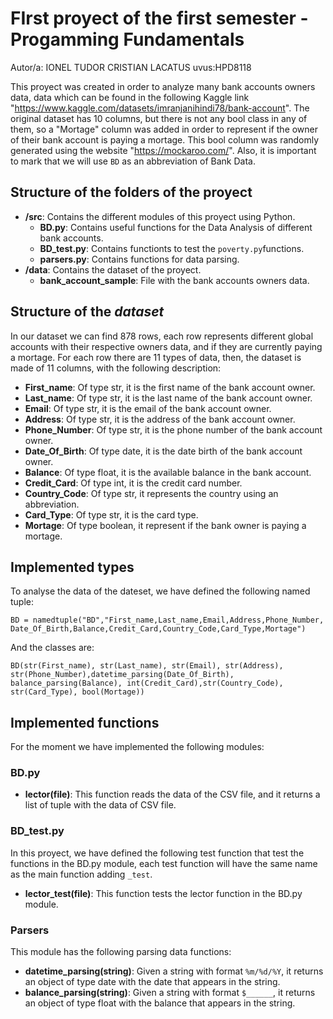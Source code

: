 # FIrst proyect of the first semester - Progamming Fundamentals
Autor/a: IONEL TUDOR CRISTIAN LACATUS   uvus:HPD8118

This proyect was created in order to analyze many bank accounts owners data, data which can be found in the following Kaggle link "https://www.kaggle.com/datasets/imranjanihindi78/bank-account". The original dataset has 10 columns, but there is not any bool class in any of them, so a "Mortage" column was added in order to represent if the owner of their bank account is paying a mortage. This bool column was randomly generated using the website "https://mockaroo.com/". Also, it is important to mark that we will use `BD` as an abbreviation of Bank Data.

## Structure of the folders of the proyect

* **/src**: Contains the different modules of this proyect using Python.
  * **BD.py**: Contains useful functions for the Data Analysis of different bank accounts.
  * **BD_test.py**: Contains functionts to test the `poverty.py`functions.
  * **parsers.py**: Contains functions for data parsing.
* **/data**: Contains the dataset of the proyect.
    * **bank_account_sample**: File with the bank accounts owners data.
    
## Structure of the *dataset*

In our dataset we can find 878 rows, each row represents different global accounts with their respective owners data, and if they are currently paying a mortage. For each row there are 11 types of data, then, the dataset is made of 11 columns, with the following description: 


* **First_name**: Of type str, it is the first name of the bank account owner.
* **Last_name**: Of type str, it is the last name of the bank account owner.
* **Email**: Of type str, it is the email of the bank account owner.
* **Address**: Of type str, it is the address of the bank account owner.
* **Phone_Number**: Of type str, it is the phone number of the bank account owner.
* **Date_Of_Birth**: Of type date, it is the date birth of the bank account owner.
* **Balance**: Of type float, it is the available balance in the bank account.
* **Credit_Card**: Of type int, it is the credit card number.
* **Country_Code**: Of type str, it represents the country using an abbreviation.
* **Card_Type**: Of type str, it is the card type.
* **Mortage**: Of type boolean, it represent if the bank owner is paying a mortage.

## Implemented types

To analyse the data of the dateset, we have defined the following named tuple:

`BD = namedtuple("BD","First_name,Last_name,Email,Address,Phone_Number,
Date_Of_Birth,Balance,Credit_Card,Country_Code,Card_Type,Mortage")`

And the classes are:

`BD(str(First_name), str(Last_name), str(Email), str(Address), str(Phone_Number),datetime_parsing(Date_Of_Birth), balance_parsing(Balance), int(Credit_Card),str(Country_Code), str(Card_Type), bool(Mortage))`



## Implemented functions
For the moment we have implemented the following modules:

### BD.py

* **lector(file)**: This function reads the data of the CSV file, and it returns a list of tuple with the data of CSV file.


### BD_test.py
In this proyect, we have defined the following test function that test the functions in the BD.py module, each test function will have the same name as the main function adding `_test`.

* **lector_test(file)**: This function tests the lector function in the BD.py module.

### Parsers
This module has the following parsing data functions:

* **datetime_parsing(string)**: Given a string with format `%m/%d/%Y`, it returns an object of type date with the date that appears in the string.
* **balance_parsing(string)**: Given a string with format `$______`, it returns an object of type float with the balance that appears in the string.
